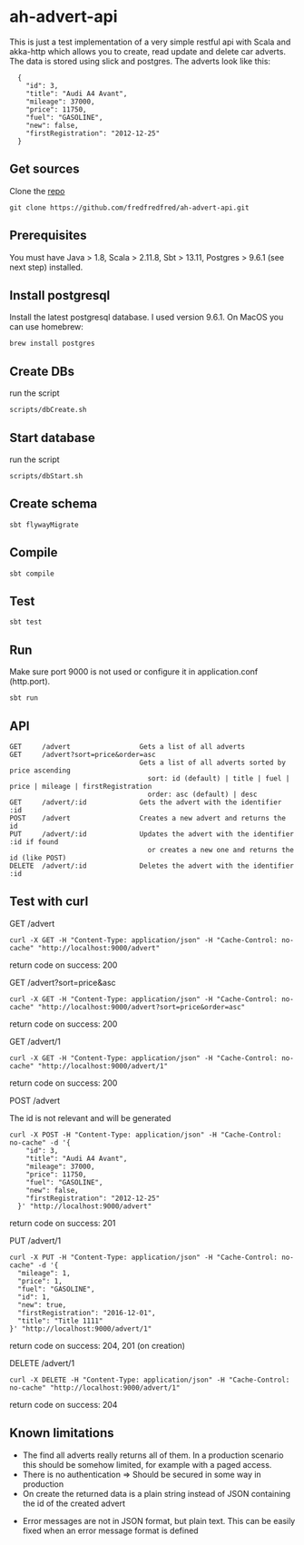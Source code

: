 # ah-advert-api
This is just a test implementation of a very simple restful api with Scala and akka-http which allows you
to create, read update and delete car adverts. The data is stored using slick and postgres. The adverts look like this:

      {
        "id": 3,
        "title": "Audi A4 Avant",
        "mileage": 37000,
        "price": 11750,
        "fuel": "GASOLINE",
        "new": false,
        "firstRegistration": "2012-12-25"
      }


## Get sources
Clone the [repo](https://github.com/fredfredfred/ah-advert-api) 
    
    git clone https://github.com/fredfredfred/ah-advert-api.git

## Prerequisites
You must have Java > 1.8, Scala > 2.11.8, Sbt > 13.11, Postgres > 9.6.1 (see next step) installed.

## Install postgresql
Install the latest postgresql database. I used version 9.6.1. On MacOS you can use homebrew:

    brew install postgres

## Create DBs
run the script

    scripts/dbCreate.sh 

## Start database
run the script

    scripts/dbStart.sh

## Create schema
    sbt flywayMigrate

## Compile
    sbt compile
    
## Test
    sbt test
    
## Run
Make sure port 9000 is not used or configure it in application.conf (http.port).

    sbt run

## API
    GET     /advert                 Gets a list of all adverts
    GET     /advert?sort=price&order=asc  
                                    Gets a list of all adverts sorted by price ascending
                                      sort: id (default) | title | fuel | price | mileage | firstRegistration
                                      order: asc (default) | desc
    GET     /advert/:id             Gets the advert with the identifier :id
    POST    /advert                 Creates a new advert and returns the id
    PUT     /advert/:id             Updates the advert with the identifier :id if found
                                      or creates a new one and returns the id (like POST)
    DELETE  /advert/:id             Deletes the advert with the identifier :id
## Test with curl
GET     /advert
 
    curl -X GET -H "Content-Type: application/json" -H "Cache-Control: no-cache" "http://localhost:9000/advert"
return code on success: 200    
    
GET     /advert?sort=price&asc

    curl -X GET -H "Content-Type: application/json" -H "Cache-Control: no-cache" "http://localhost:9000/advert?sort=price&order=asc"

return code on success: 200

GET     /advert/1

    curl -X GET -H "Content-Type: application/json" -H "Cache-Control: no-cache" "http://localhost:9000/advert/1"
return code on success: 200

POST    /advert

The id is not relevant and will be generated

    curl -X POST -H "Content-Type: application/json" -H "Cache-Control: no-cache" -d '{
        "id": 3,
        "title": "Audi A4 Avant",
        "mileage": 37000,
        "price": 11750,
        "fuel": "GASOLINE",
        "new": false,
        "firstRegistration": "2012-12-25"
      }' "http://localhost:9000/advert"
return code on success: 201


PUT     /advert/1

    curl -X PUT -H "Content-Type: application/json" -H "Cache-Control: no-cache" -d '{
      "mileage": 1,
      "price": 1,
      "fuel": "GASOLINE",
      "id": 1,
      "new": true,
      "firstRegistration": "2016-12-01",
      "title": "Title 1111"
    }' "http://localhost:9000/advert/1"
return code on success: 204, 201 (on creation)

DELETE  /advert/1

    curl -X DELETE -H "Content-Type: application/json" -H "Cache-Control: no-cache" "http://localhost:9000/advert/1"
return code on success: 204

## Known limitations
* The find all adverts really returns all of them. In a production scenario this should be
 somehow limited, for example with a paged access.
* There is no authentication => Should be secured in some way in production
* On create the returned data is a plain string instead of JSON containing the id of the created advert
+ Error messages are not in JSON format, but plain text. This can be easily fixed when an error message format is defined